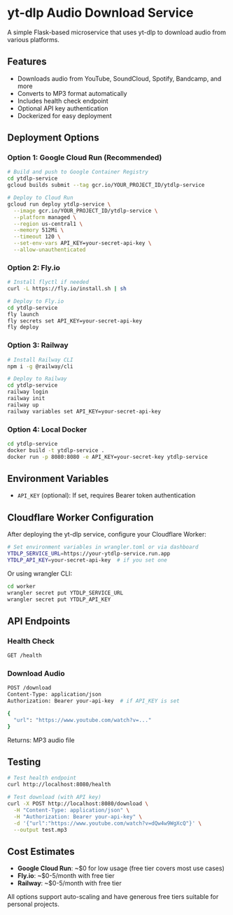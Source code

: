 # yt-dlp Audio Download Service

A simple Flask-based microservice that uses yt-dlp to download audio from various platforms.

## Features

- Downloads audio from YouTube, SoundCloud, Spotify, Bandcamp, and more
- Converts to MP3 format automatically
- Includes health check endpoint
- Optional API key authentication
- Dockerized for easy deployment

## Deployment Options

### Option 1: Google Cloud Run (Recommended)

```bash
# Build and push to Google Container Registry
cd ytdlp-service
gcloud builds submit --tag gcr.io/YOUR_PROJECT_ID/ytdlp-service

# Deploy to Cloud Run
gcloud run deploy ytdlp-service \
  --image gcr.io/YOUR_PROJECT_ID/ytdlp-service \
  --platform managed \
  --region us-central1 \
  --memory 512Mi \
  --timeout 120 \
  --set-env-vars API_KEY=your-secret-api-key \
  --allow-unauthenticated
```

### Option 2: Fly.io

```bash
# Install flyctl if needed
curl -L https://fly.io/install.sh | sh

# Deploy to Fly.io
cd ytdlp-service
fly launch
fly secrets set API_KEY=your-secret-api-key
fly deploy
```

### Option 3: Railway

```bash
# Install Railway CLI
npm i -g @railway/cli

# Deploy to Railway
cd ytdlp-service
railway login
railway init
railway up
railway variables set API_KEY=your-secret-api-key
```

### Option 4: Local Docker

```bash
cd ytdlp-service
docker build -t ytdlp-service .
docker run -p 8080:8080 -e API_KEY=your-secret-key ytdlp-service
```

## Environment Variables

- `API_KEY` (optional): If set, requires Bearer token authentication

## Cloudflare Worker Configuration

After deploying the yt-dlp service, configure your Cloudflare Worker:

```bash
# Set environment variables in wrangler.toml or via dashboard
YTDLP_SERVICE_URL=https://your-ytdlp-service.run.app
YTDLP_API_KEY=your-secret-api-key  # if you set one
```

Or using wrangler CLI:
```bash
cd worker
wrangler secret put YTDLP_SERVICE_URL
wrangler secret put YTDLP_API_KEY
```

## API Endpoints

### Health Check
```bash
GET /health
```

### Download Audio
```bash
POST /download
Content-Type: application/json
Authorization: Bearer your-api-key  # if API_KEY is set

{
  "url": "https://www.youtube.com/watch?v=..."
}
```

Returns: MP3 audio file

## Testing

```bash
# Test health endpoint
curl http://localhost:8080/health

# Test download (with API key)
curl -X POST http://localhost:8080/download \
  -H "Content-Type: application/json" \
  -H "Authorization: Bearer your-api-key" \
  -d '{"url":"https://www.youtube.com/watch?v=dQw4w9WgXcQ"}' \
  --output test.mp3
```

## Cost Estimates

- **Google Cloud Run**: ~$0 for low usage (free tier covers most use cases)
- **Fly.io**: ~$0-5/month with free tier
- **Railway**: ~$0-5/month with free tier

All options support auto-scaling and have generous free tiers suitable for personal projects.
